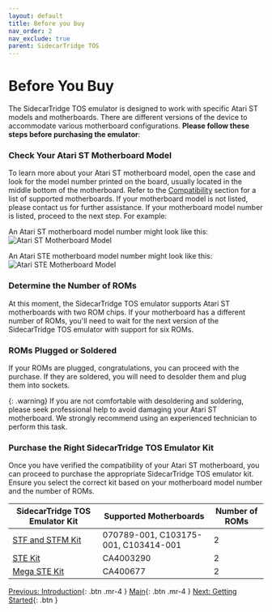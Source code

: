 ```yaml
---
layout: default
title: Before you buy
nav_order: 2
nav_exclude: true
parent: SidecarTridge TOS
---
```


# Before You Buy

The SidecarTridge TOS emulator is designed to work with specific Atari ST models and motherboards. There are different versions of the device to accommodate various motherboard configurations. **Please follow these steps before purchasing the emulator**:

### Check Your Atari ST Motherboard Model

To learn more about your Atari ST motherboard model, open the case and look for the model number printed on the board, usually located in the middle bottom of the motherboard. Refer to the [Compatibility](/sidecartridge-tos/compatibility/) section for a list of supported motherboards. If your motherboard model is not listed, please contact us for further assistance. If your motherboard model number is listed, proceed to the next step.
For example:

An Atari ST motherboard model number might look like this:
![Atari ST Motherboard Model](/sidecartridge-tos/assets/images/sidecartridge-st2-motherboard.png)

An Atari STE motherboard model number might look like this:
![Atari STE Motherboard Model](/sidecartridge-tos/assets/images/sidecartridge-ste-motherboard.png)

### Determine the Number of ROMs

At this moment, the SidecarTridge TOS emulator supports Atari ST motherboards with two ROM chips. If your motherboard has a different number of ROMs, you'll need to wait for the next version of the SidecarTridge TOS emulator with support for six ROMs.

### ROMs Plugged or Soldered

If your ROMs are plugged, congratulations, you can proceed with the purchase. If they are soldered, you will need to desolder them and plug them into sockets. 

{: .warning}
If you are not comfortable with desoldering and soldering, please seek professional help to avoid damaging your Atari ST motherboard. We strongly recommend using an experienced technician to perform this task.

### Purchase the Right SidecarTridge TOS Emulator Kit

Once you have verified the compatibility of your Atari ST motherboard, you can proceed to purchase the appropriate SidecarTridge TOS emulator kit. Ensure you select the correct kit based on your motherboard model number and the number of ROMs.

| SidecarTridge TOS Emulator Kit | Supported Motherboards           | Number of ROMs |
|--------------------------------|----------------------------------|----------------|
| [STF and STFM Kit]()           | 070789-001, C103175-001, C103414-001 | 2              |
| [STE Kit]()                    | CA4003290                        | 2              |
| [Mega STE Kit]()               | CA400677                         | 2              |


[Previous: Introduction](/sidecartridge-tos/introduction/){: .btn .mr-4 }
[Main](/sidecartridge-tos){: .btn .mr-4 }
[Next: Getting Started](/sidecartridge-tos/getting-started/){: .btn }
